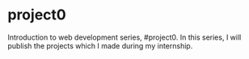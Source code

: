 # project0
Introduction to web development series, #project0.
In this series, I will publish the projects which I made during my internship.
